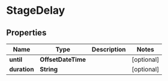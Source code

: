 

# StageDelay


## Properties

| Name | Type | Description | Notes |
|------------ | ------------- | ------------- | -------------|
|**until** | **OffsetDateTime** |  |  [optional] |
|**duration** | **String** |  |  [optional] |




